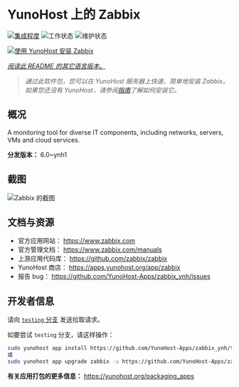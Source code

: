 <!--
注意：此 README 由 <https://github.com/YunoHost/apps/tree/master/tools/readme_generator> 自动生成
请勿手动编辑。
-->

# YunoHost 上的 Zabbix

[![集成程度](https://apps.yunohost.org/badge/integration/zabbix)](https://ci-apps.yunohost.org/ci/apps/zabbix/)
![工作状态](https://apps.yunohost.org/badge/state/zabbix)
![维护状态](https://apps.yunohost.org/badge/maintained/zabbix)

[![使用 YunoHost 安装 Zabbix](https://install-app.yunohost.org/install-with-yunohost.svg)](https://install-app.yunohost.org/?app=zabbix)

*[阅读此 README 的其它语言版本。](./ALL_README.md)*

> *通过此软件包，您可以在 YunoHost 服务器上快速、简单地安装 Zabbix。*  
> *如果您还没有 YunoHost，请参阅[指南](https://yunohost.org/install)了解如何安装它。*

## 概况

A monitoring tool for diverse IT components, including networks, servers, VMs and cloud services.

**分发版本：** 6.0~ynh1

## 截图

![Zabbix 的截图](./doc/screenshots/screenshot1.png)

## 文档与资源

- 官方应用网站： <https://www.zabbix.com>
- 官方管理文档： <https://www.zabbix.com/manuals>
- 上游应用代码库： <https://github.com/zabbix/zabbix>
- YunoHost 商店： <https://apps.yunohost.org/app/zabbix>
- 报告 bug： <https://github.com/YunoHost-Apps/zabbix_ynh/issues>

## 开发者信息

请向 [`testing` 分支](https://github.com/YunoHost-Apps/zabbix_ynh/tree/testing) 发送拉取请求。

如要尝试 `testing` 分支，请这样操作：

```bash
sudo yunohost app install https://github.com/YunoHost-Apps/zabbix_ynh/tree/testing --debug
或
sudo yunohost app upgrade zabbix -u https://github.com/YunoHost-Apps/zabbix_ynh/tree/testing --debug
```

**有关应用打包的更多信息：** <https://yunohost.org/packaging_apps>
